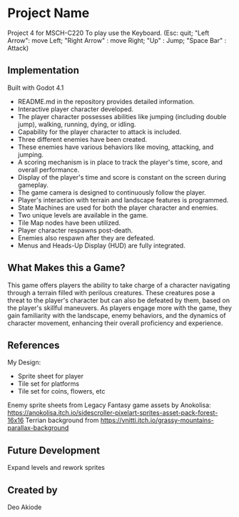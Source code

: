 # Project Name
Project 4 for MSCH-C220
To play use the Keyboard. (Esc: quit; "Left Arrow": move Left; "Right Arrow" : move Right; "Up" : Jump; "Space Bar" : Attack)

## Implementation
Built with Godot 4.1
- README.md in the repository provides detailed information.
- Interactive player character developed.
- The player character possesses abilities like jumping (including double jump), walking, running, dying, or idling.
- Capability for the player character to attack is included.
- Three different enemies have been created.
- These enemies have various behaviors like moving, attacking, and jumping.
- A scoring mechanism is in place to track the player's time, score, and overall performance.
- Display of the player's time and score is constant on the screen during gameplay.
- The game camera is designed to continuously follow the player.
- Player's interaction with terrain and landscape features is programmed.
- State Machines are used for both the player character and enemies.
- Two unique levels are available in the game.
- Tile Map nodes have been utilized.
- Player character respawns post-death.
- Enemies also respawn after they are defeated.
- Menus and Heads-Up Display (HUD) are fully integrated.

## What Makes this a Game?
This game offers players the ability to take charge of a character navigating through a terrain filled with perilous creatures. These creatures pose a threat to the player's character but can also be defeated by them, based on the player's skillful maneuvers. As players engage more with the game, they gain familiarity with the landscape, enemy behaviors, and the dynamics of character movement, enhancing their overall proficiency and experience.

## References
My Design:
- Sprite sheet for player
- Tile set for platforms
- Tile set for coins, flowers, etc

Enemy sprite sheets from Legacy Fantasy game assets by Anokolisa: https://anokolisa.itch.io/sidescroller-pixelart-sprites-asset-pack-forest-16x16
Terrian background from https://vnitti.itch.io/grassy-mountains-parallax-background

## Future Development
Expand levels and rework sprites

## Created by
Deo Akiode
